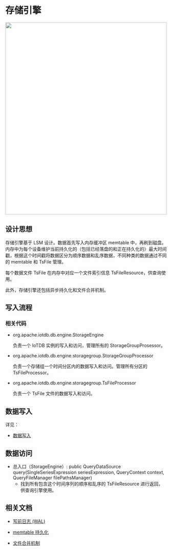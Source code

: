 <!--

    Licensed to the Apache Software Foundation (ASF) under one
    or more contributor license agreements.  See the NOTICE file
    distributed with this work for additional information
    regarding copyright ownership.  The ASF licenses this file
    to you under the Apache License, Version 2.0 (the
    "License"); you may not use this file except in compliance
    with the License.  You may obtain a copy of the License at
    
        http://www.apache.org/licenses/LICENSE-2.0
    
    Unless required by applicable law or agreed to in writing,
    software distributed under the License is distributed on an
    "AS IS" BASIS, WITHOUT WARRANTIES OR CONDITIONS OF ANY
    KIND, either express or implied.  See the License for the
    specific language governing permissions and limitations
    under the License.

-->

# 存储引擎

<img style="width:100%; max-width:800px; max-height:600px; margin-left:auto; margin-right:auto; display:block;" src="https://user-images.githubusercontent.com/19167280/73625255-03fe2680-467f-11ea-91ae-64407ef1125c.png">

## 设计思想

存储引擎基于 LSM 设计。数据首先写入内存缓冲区 memtable 中，再刷到磁盘。内存中为每个设备维护当前持久化的（包括已经落盘的和正在持久化的）最大时间戳，根据这个时间戳将数据区分为顺序数据和乱序数据，不同种类的数据通过不同的 memtable 和 TsFile 管理。

每个数据文件 TsFile 在内存中对应一个文件索引信息 TsFileResource，供查询使用。

此外，存储引擎还包括异步持久化和文件合并机制。

## 写入流程

### 相关代码

* org.apache.iotdb.db.engine.StorageEngine

	负责一个 IoTDB 实例的写入和访问，管理所有的 StorageGroupProsessor。
	
* org.apache.iotdb.db.engine.storagegroup.StorageGroupProcessor

	负责一个存储组一个时间分区内的数据写入和访问。管理所有分区的TsFileProcessor。

* org.apache.iotdb.db.engine.storagegroup.TsFileProcessor

  负责一个 TsFile 文件的数据写入和访问。

## 数据写入
详见：
* [数据写入](/zh/SystemDesign/4-StorageEngine/6-DataManipulation.html)

## 数据访问

* 总入口（StorageEngine）: public QueryDataSource query(SingleSeriesExpression seriesExpression, QueryContext context,
  ​    QueryFileManager filePathsManager)
  ​    
	* 找到所有包含这个时间序列的顺序和乱序的 TsFileResource 进行返回，供查询引擎使用。

## 相关文档

* [写前日志 (WAL)](/zh/SystemDesign/4-StorageEngine/2-WAL.html)

* [memtable 持久化](/zh/SystemDesign/4-StorageEngine/3-FlushManager.html)

* [文件合并机制](/zh/SystemDesign/4-StorageEngine/4-MergeManager.html)